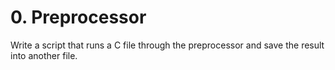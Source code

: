 # 0. Preprocessor
 Write a script that runs a C file through the preprocessor and save the result into another file.
